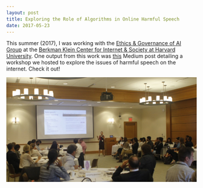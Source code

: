 ```yaml
--- 
layout: post 
title: Exploring the Role of Algorithms in Online Harmful Speech
date: 2017-05-23
---
```


This summer (2017), I was working with the [Ethics & Governance of AI Group](https://cyber.harvard.edu/research/ai) at the [Berkman Klein Center for Internet & Society at Harvard University](https://cyber.harvard.edu/). One output from this work was [this](https://medium.com/berkman-klein-center/exploring-the-role-of-algorithms-in-online-harmful-speech-1b804936f279) Medium post detailing a workshop we hosted to explore the issues of harmful speech on the internet. Check it out!

![center](/figs/2017-08-22-harmful-speech-online/harmful_speech_image.jpeg)

